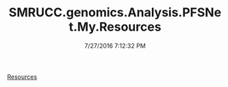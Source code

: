 ﻿---
title: SMRUCC.genomics.Analysis.PFSNet.My.Resources
date: 7/27/2016 7:12:32 PM
---

[Resources](T-SMRUCC.genomics.Analysis.PFSNet.My.Resources.Resources.html)
